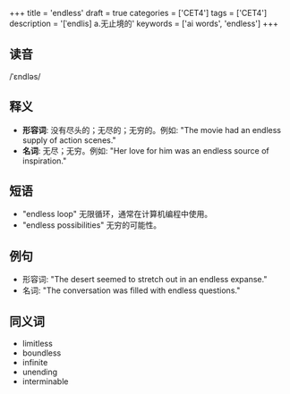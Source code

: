 +++
title = 'endless'
draft = true
categories = ['CET4']
tags = ['CET4']
description = '[ˈendlis] a.无止境的'
keywords = ['ai words', 'endless']
+++

## 读音
/ˈɛndləs/

## 释义
- **形容词**: 没有尽头的；无尽的；无穷的。例如: "The movie had an endless supply of action scenes."
- **名词**: 无尽；无穷。例如: "Her love for him was an endless source of inspiration."

## 短语
- "endless loop" 无限循环，通常在计算机编程中使用。
- "endless possibilities" 无穷的可能性。

## 例句
- 形容词: "The desert seemed to stretch out in an endless expanse."
- 名词: "The conversation was filled with endless questions."

## 同义词
- limitless
- boundless
- infinite
- unending
- interminable
